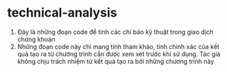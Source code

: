 # technical-analysis

1. Đây là những đoạn code để tính các chỉ báo kỹ thuật trong giao dịch chứng khoán
2. Những đoạn code này chỉ mang tính tham khảo, tính chính xác của kết quả tạo ra từ chương trình cần được xem xét trước khi sử dụng. Tác giả không chịu trách nhiệm từ kết quả tạo ra bởi những chương trình này
